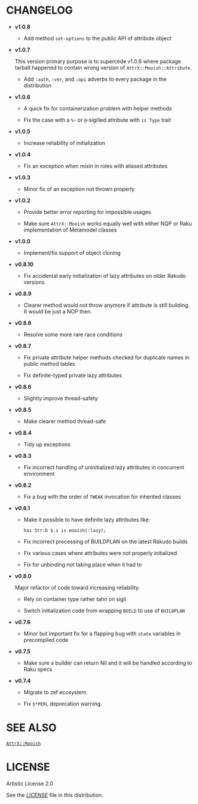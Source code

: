 # CHANGELOG

  - **v1.0.8**
    
      - Add method `set-options` to the public API of attribute object

  - **v1.0.7**
    
    This version primary purpose is to supercede v1.0.6 where package tarball happened to contain wrong version of `AttrX::Mooish::Attribute`.
    
      - Add `:auth`, `:ver`, and `:api` adverbs to every package in the distribution

  - **v1.0.6**
    
      - A quick fix for containerization problem with helper methods
    
      - Fix the case with a `%`- or `@`-sigilled attribute with `is Type` trait

  - **v1.0.5**
    
      - Increase reliability of initialization

  - **v1.0.4**
    
      - Fix an exception when mixin in roles with aliased attributes

  - **v1.0.3**
    
      - Minor fix of an exception not thrown properly

  - **v1.0.2**
    
      - Provide better error reporting for impossible usages
    
      - Make sure `AttrX::Mooish` works equally well with either NQP or Raku implementation of Metamodel classes

  - **v1.0.0**
    
      - Implement/fix support of object cloning

  - **v0.8.10**
    
      - Fix accidental early initialization of lazy attributes on older Rakudo versions

  - **v0.8.9**
    
      - Clearer method would not throw anymore if attribute is still building. It would be just a NOP then.

  - **v0.8.8**
    
      - Resolve some more rare race conditions

  - **v0.8.7**
    
      - Fix private attribute helper methods checked for duplicate names in public method tables
    
      - Fix definite-typed private lazy attributes

  - **v0.8.6**
    
      - Slightly improve thread-safety

  - **v0.8.5**
    
      - Make clearer method thread-safe

  - **v0.8.4**
    
      - Tidy up exceptions

  - **v0.8.3**
    
      - Fix incorrect handling of uninitialized lazy attributes in concurrent environment

  - **v0.8.2**
    
      - Fix a bug with the order of `TWEAK` invocation for inherited classes

  - **v0.8.1**
    
      - Make it possible to have definite lazy attributes like:
        
        ``` 
        has Str:D $.s is mooish(:lazy);
        ```
    
      - Fix incorrect processing of BUILDPLAN on the latest Rakudo builds
    
      - Fix various cases where attributes were not properly initialized
    
      - Fix for unbinding not taking place when it had to

  - **v0.8.0**
    
    Major refactor of code toward increasing reliability.
    
      - Rely on container type rather tahn on sigil
    
      - Switch initialization code from wrapping `BUILD` to use of `BUILDPLAN`

  - **v0.7.6**
    
      - Minor but important fix for a flapping bug with `state` variables in precompiled code

  - **v0.7.5**
    
      - Make sure a builder can return Nil and it will be handled according to Raku specs

  - **v0.7.4**
    
      - Migrate to zef ecosystem.
    
      - Fix `$*PERL` deprecation warning.

# SEE ALSO

[`AttrX::Mooish`](docs/md/AttrX/Mooish.md)

# LICENSE

Artistic License 2.0

See the [*LICENSE*](LICENSE) file in this distribution.
